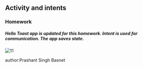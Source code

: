 <h2>Activity and intents</h2>
<h3>Homework</h3>

<h5> Hello Toast app is updated for this homework. Intent is used for communication. The app saves state.</h5>




![11](https://user-images.githubusercontent.com/50170332/111469713-205c0600-874f-11eb-87e8-58291d8e3b17.gif)


author:Prashant Singh Basnet